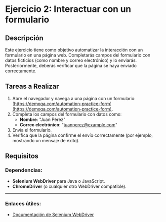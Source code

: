# Ejercicio 2: Interactuar con un formulario

## Descripción

Este ejercicio tiene como objetivo automatizar la interacción con un formulario en una página web. Completarás campos del formulario con datos ficticios (como nombre y correo electrónico) y lo enviarás. Posteriormente, deberás verificar que la página se haya enviado correctamente.

## Tareas a Realizar

1. Abre el navegador y navega a una página con un formulario [https://demoqa.com/automation-practice-form](https://demoqa.com/automation-practice-form).
2. Completa los campos del formulario con datos como:
   - **Nombre**: "Juan Pérez"
   - **Correo electrónico**: "juanperez@example.com"
3. Envía el formulario.
4. Verifica que la página confirme el envío correctamente (por ejemplo, mostrando un mensaje de éxito).

## Requisitos

### Dependencias:

- **Selenium WebDriver** para Java o JavaScript.
- **ChromeDriver** (o cualquier otro WebDriver compatible).

---

### Enlaces útiles:

- [Documentación de Selenium WebDriver](https://www.selenium.dev/documentation/)
